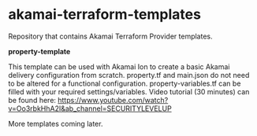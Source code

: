 # akamai-terraform-templates
Repository that contains Akamai Terraform Provider templates. 

**property-template**

This template can be used with Akamai Ion to create a basic Akamai delivery configuration from scratch. property.tf and main.json do not need to be altered for a functional configuration. property-variables.tf can be filled with your required settings/variables. Video tutorial (30 minutes) can be found here:  https://www.youtube.com/watch?v=Oo3rbkHhA2I&ab_channel=SECURITYLEVELUP

More templates coming later.
